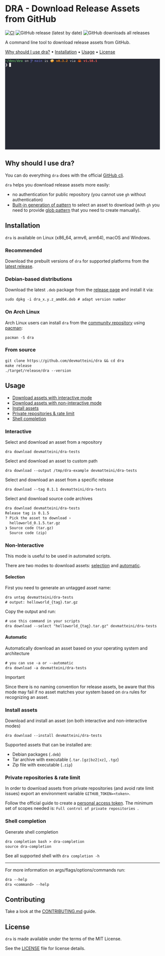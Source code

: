 # DRA - Download Release Assets from GitHub

[![CI](https://github.com/devmatteini/dra/actions/workflows/ci.yml/badge.svg?branch=main)](https://github.com/devmatteini/dra/actions/workflows/ci.yml)
![GitHub release (latest by date)](https://img.shields.io/github/v/release/devmatteini/dra)
![GitHub downloads all releases](https://img.shields.io/github/downloads/devmatteini/dra/total)

A command line tool to download release assets from GitHub.

[Why should I use dra?](#why-should-i-use-dra) •
[Installation](#installation) •
[Usage](#usage) •
[License](#license)

![dra demo](./assets/demo.gif)

## Why should I use dra?

You can do everything `dra` does with the official [GitHub cli](https://cli.github.com/).

`dra` helps you download release assets more easily:

- no authentication for public repository (you cannot use `gh` without authentication)
- [Built-in generation of pattern](#non-interactive) to select an asset to download
  (with `gh` you need to provide [glob pattern](https://cli.github.com/manual/gh_release_download) that you need to
  create manually).

## Installation

`dra` is available on Linux (x86_64, armv6, arm64), macOS and Windows.

### Recommended

Download the prebuilt versions of `dra` for supported platforms from the [latest release](https://github.com/devmatteini/dra/releases/latest).

### Debian-based distributions

Download the latest `.deb` package from the [release page](https://github.com/devmatteini/dra/releases/latest) and
install it via:

```shell
sudo dpkg -i dra_x.y.z_amd64.deb # adapt version number
```

### On Arch Linux

Arch Linux users can install `dra` from the [community repository](https://archlinux.org/packages/extra/x86_64/dra/) using [pacman](https://wiki.archlinux.org/title/Pacman):

```shell
pacman -S dra
```

### From source

```shell
git clone https://github.com/devmatteini/dra && cd dra
make release
./target/release/dra --version
```

## Usage

- [Download assets with interactive mode](#interactive)
- [Download assets with non-interactive mode](#non-interactive)
- [Install assets](#install-assets)
- [Private repositories & rate limit](#private-repositories--rate-limit)
- [Shell completion](#shell-completion)

### Interactive

Select and download an asset from a repository

```shell
dra download devmatteini/dra-tests
```

Select and download an asset to custom path

```shell
dra download --output /tmp/dra-example devmatteini/dra-tests
```

Select and download an asset from a specific release

```shell
dra download --tag 0.1.1 devmatteini/dra-tests
```

Select and download source code archives

```shell
dra download devmatteini/dra-tests
Release tag is 0.1.5
? Pick the asset to download ›
  helloworld_0.1.5.tar.gz
❯ Source code (tar.gz)
  Source code (zip)
```

### Non-Interactive

This mode is useful to be used in automated scripts.

There are two modes to download assets: [selection](#selection) and [automatic](#automatic).

#### Selection

First you need to generate an untagged asset name:

```shell
dra untag devmatteini/dra-tests
# output: helloworld_{tag}.tar.gz
```

Copy the output and run:

```shell
# use this command in your scripts
dra download --select "helloworld_{tag}.tar.gz" devmatteini/dra-tests
```

#### Automatic

Automatically download an asset based on your operating system and architecture

```shell
# you can use -a or --automatic
dra download -a devmatteini/dra-tests
```

> [!IMPORTANT]
> Since there is no naming convention for release assets,
> be aware that this mode may fail if no asset matches your system based on `dra` rules for recognizing an asset.

### Install assets

Download and install an asset (on both interactive and non-interactive modes)

```shell
dra download --install devmatteini/dra-tests
```

Supported assets that can be installed are:

- Debian packages (`.deb`)
- Tar archive with executable (`.tar.[gz|bz2|xz]`, `.tgz`)
- Zip file with executable (`.zip`)

### Private repositories & rate limit

In order to download assets from private repositories (and avoid rate limit issues) export an environment
variable `GITHUB_TOKEN=<token>`.

Follow the official guide to create
a [personal access token](https://docs.github.com/en/authentication/keeping-your-account-and-data-secure/creating-a-personal-access-token).
The minimum set of scopes needed is: `Full control of private repositories `.

### Shell completion

Generate shell completion

```shell
dra completion bash > dra-completion
source dra-completion
```

See all supported shell with `dra completion -h`

---

For more information on args/flags/options/commands run:

```shell
dra --help
dra <command> --help
```

## Contributing

Take a look at the [CONTRIBUTING.md](CONTRIBUTING.md) guide.

## License

`dra` is made available under the terms of the MIT License.

See the [LICENSE](LICENSE) file for license details.
